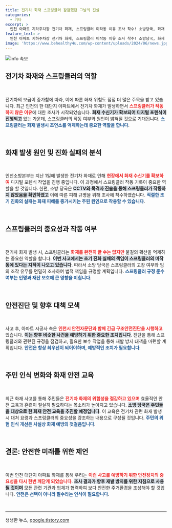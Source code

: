 ```yaml
---
title: 전기차 화재 스프링클러 잠잠했던 그날의 진실
categories:
  - 기타
excerpt: >
  인천 아파트 지하주차장 전기차 화재, 스프링클러 미작동 이유 조사 착수! 소방당국, 화재 수신기 분석 통해 위반 사항 여부 확인 예정. 주민들, 초기 진화 실패에 대한 우려 표명.
feature_text: >
  인천 아파트 지하주차장 전기차 화재, 스프링클러 미작동 이유 조사 착수! 소방당국, 화재 수신기 분석 통해 위반 사항 여부 확인 예정. 주민들, 초기 진화 실패에 대한 우려 표명.
image: 'https://www.behealthy4u.com/wp-content/uploads/2024/06/news.jpg'
---
```


<p><img src="https://www.behealthy4u.com/wp-content/uploads/2024/06/news.jpg" alt="info 속보" /></p>

<h2 data-ke-size="size26">전기차 화재와 스프링클러의 역할</h2>

<p data-ke-size="size16">&nbsp;</p>

<p>전기차의 보급이 증가함에 따라, 이에 따른 화재 위험도 점점 더 많은 주목을 받고 있습니다. 최근 인천의 한 대단지 아파트에서 전기차 화재가 발생하면서 <b><span style="color: #ee2323;">스프링클러가 작동하지 않은 이유</span></b>에 대한 조사가 시작되었습니다. <b><span style="background-color: #21538527;">화재 수신기가 확보되어 디지털 포렌식이 진행되고</span></b> 있는 가운데, 스프링클러의 작동 여부와 원인이 밝혀질 것으로 기대됩니다. <b><span style="color: #1a5490;">스프링클러는 화재 발생시 초연소를 억제하는데 중요한 역할을 합니다</span></b>.</p>

<p data-ke-size="size16">&nbsp;</p>

<h2 data-ke-size="size26">화재 발생 원인 및 진화 실패의 분석</h2>

<p data-ke-size="size16">&nbsp;</p>

<p>인천소방본부는 지난 1일에 발생한 전기차 화재로 인해 <b><span style="color: #ee2323;">현장에서 화재 수신기를 확보하여</span></b> 디지털 포렌식 작업을 진행 중입니다. 이 과정에서 스프링클러 작동 기록이 중요한 역할을 할 것입니다. 한편, 소방 당국은 <b><span style="background-color: #21538527;">CCTV와 목격자 진술을 통해 스프링클러가 작동하지 않았음을 확인하였고</span></b> 이에 따른 피해 규명을 위해 조사에 착수하였습니다. <b><span style="color: #1a5490;">적절한 초기 진화의 실패는 화재 피해를 증가시키는 주된 원인으로 작용할 수 있습니다</span></b>.</p>

<p data-ke-size="size16">&nbsp;</p>

<h2 data-ke-size="size26">스프링클러의 중요성과 작동 여부</h2>

<p data-ke-size="size16">&nbsp;</p>

<p>전기차 화재 발생 시, 스프링클러는 <b><span style="color: #ee2323;">화재를 완전히 끌 수는 없지만</span></b> 불길의 확산을 억제하는 중요한 역할을 합니다. <b><span style="background-color: #21538527;">이번 사고에서는 초기 진화 실패의 책임이 스프링클러의 미작동에 있다는 지적이 나오고 있습니다</span></b>. 따라서 소방 당국은 스프링클러의 고장 여부와 임의 조작 유무를 면밀히 조사하여 법적 책임을 규명할 계획입니다. <b><span style="color: #1a5490;">스프링클러 규정 준수 여부는 인명과 재산 보호에 큰 영향을 미칩니다</span></b>.</p>

<p data-ke-size="size16">&nbsp;</p>

<h2 data-ke-size="size26">안전진단 및 향후 대책 모색</h2>

<p data-ke-size="size16">&nbsp;</p>

<p>사고 후, 아파트 시공사 측은 <b><span style="color: #ee2323;">인천시 안전자문단과 함께 긴급 구조안전진단을 시행하고</span></b> 있습니다. <b><span style="background-color: #21538527;">이는 향후 비슷한 사건을 예방하기 위한 중요한 조치입니다</span></b>. 진단을 통해 스프링클러와 관련된 규정을 점검하고, 필요한 보수 작업을 통해 재발 방지 대책을 마련할 계획입니다. <b><span style="color: #1a5490;">안전은 항상 최우선이 되어야하며, 예방적인 조치가 필요합니다</span></b>.</p>

<p data-ke-size="size16">&nbsp;</p>

<h2 data-ke-size="size26">주민 인식 변화와 화재 안전 교육</h2>

<p data-ke-size="size16">&nbsp;</p>

<p>최근 화재 사고를 통해 주민들은 <b><span style="color: #ee2323;">전기차 화재의 위험성을 절감하고 있으며</span></b> 효율적인 안전 교육과 훈련이 절실히 필요하다는 목소리가 높아지고 있습니다. <b><span style="background-color: #21538527;">소방 당국은 주민들을 대상으로 한 화재 안전 교육을 추진할 예정입니다</span></b>. 이 교육은 전기차 관련 화재 발생 시 대처 요령과 스프링클러의 중요성을 강조하는 내용으로 구성될 것입니다. <b><span style="color: #1a5490;">주민의 위험 인식 개선은 사실상 화재 예방의 첫걸음입니다</span></b>.</p>

<p data-ke-size="size16">&nbsp;</p>

<h2 data-ke-size="size26">결론: 안전한 미래를 위한 제언</h2>

<p data-ke-size="size16">&nbsp;</p>

<p>이번 인천 대단지 아파트 화재를 통해 우리는 <b><span style="color: #ee2323;">이런 사고를 예방하기 위한 안전장치의 중요성을 다시 한번 깨닫게 되었습니다</span></b>. <b><span style="background-color: #21538527;">조사 결과가 향후 재발 방지를 위한 지침으로 사용될 것이며</span></b> 모든 관련 기관과 업체가 협력하여 보다 안전한 주거환경을 조성해야 할 것입니다. <b><span style="color: #1a5490;">안전은 선택이 아니라 필수라는 인식이 필요합니다</span></b>. </p>

<p data-ke-size="size16">&nbsp;</p>

<hr style="height: 2px;">
생생한 뉴스, <a href="https://qoogle.tistory.com" rel="dofollow">qoogle.tistory.com</a>


